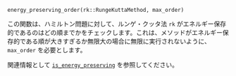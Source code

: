 ```
energy_preserving_order(rk::RungeKuttaMethod, max_order)
```

この関数は、ハミルトン問題に対して、ルンゲ・クッタ法 `rk` がエネルギー保存的であるのはどの順までかをチェックします。これは、メソッドがエネルギー保存的である順が大きすぎるか無限大の場合に無限に実行されないように、`max_order` を必要とします。

関連情報として [`is_energy_preserving`](@ref) を参照してください。
